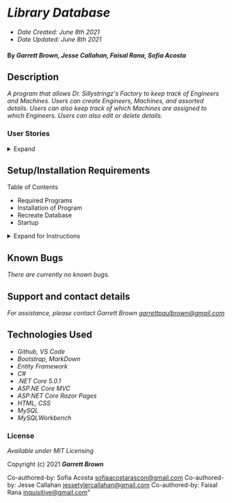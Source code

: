 # _Library Database_

 * _Date Created: June 8th 2021_
 * _Date Updated: June 8th 2021_

#### By _**Garrett Brown, Jesse Callahan, Faisal Rana, Sofia Acosta**_

## Description
_A program that allows Dr. Sillystringz's Factory to keep track of Engineers and Machines. Users can create Engineers, Machines, and assorted details. Users can also keep track of which Machines are assigned to which Engineers. Users can also edit or delete details._

### User Stories

<details>
    <summary>Expand</summary>

#### User Stories
As the factory manager, I need to be able to see a list of all engineers, and I need to be able to see a list of all machines.
As the factory manager, I need to be able to select a engineer, see their details, and see a list of all machines that engineer is licensed to repair. I also need to be able to select a machine, see its details, and see a list of all engineers licensed to repair it.
As the factory manager, I need to add new engineers to our system when they are hired. I also need to add new machines to our system when they are installed.
As the factory manager, I should be able to add new machines even if no engineers are employed. I should also be able to add new engineers even if no machines are installed
As the factory manager, I need to be able to add or remove machines that a specific engineer is licensed to repair. I also need to be able to modify this relationship from the other side, and add or remove engineers from a specific machine.
I should be able to navigate to a splash page that lists all engineers and machines. Users should be able to click on an individual engineer or machine to see all the engineers/machines that belong to it.

</details>

## Setup/Installation Requirements
Table of Contents
* Required Programs
* Installation of Program
* Recreate Database
* Startup

<details>
    <summary>Expand for Instructions</summary>

### Required Programs
1. An internet browser.
2. Visual Code Studio (or another code editor).
3. .NET
4. MySQL
5. MySQLWorkbench


### Installation of Program
* _Open the terminal on your local machine and navigate to "Desktop."_
* _Clone "Factory.Solution"" with the following git command `git clone https://github.com/GBProductions/Factory.Solution.git_`
* _Navigate to the top level of the repository with the command `cd Factory.Solution`_
* _Navigate into "Factory" with git command `cd Factory`_


### Recreate Database

#### Instructions: `appsettings.json` Creation

1. Create a file in the root directory called `appsettings.json`. 
2. Add `appsettings.json` to `.gitignore`.
3. Insert the following code into `appsettings.json`:
    
``` 
{
    "ConnectionStrings": {
        "DefaultConnection": "Server=localhost;Port=3306;database=YOUR-DATABASE;uid=root;pwd=YOUR-PASSWORD;"
    }
}
```

4. Replace `YOUR-PASSWORD` with password you selected when installing MySQLWorkbench.
5. Replace `YOUR-DATABASE` with `garrett_brown`.

### Startup
* Navigate to Factory.Solution folder in project.
* Restore project with git command `dotnet restore`
* Build project with git command `dotnet build`
* To run program, run git command `dotnet run`
* In browser, navigate to http://localhost:5000 

</details>

## Known Bugs

_There are currently no known bugs._

## Support and contact details

_For assistance, please contact Garrett Brown <garrettpaulbrown@gmail.com>_

## Technologies Used

* _Github, VS Code_
* _Bootstrap, MarkDown_
* _Entity Framework_
* _C#_
* _.NET Core 5.0.1_
* _ASP.NE Core MVC_
* _ASP.NET Core Razor Pages_
* _HTML, CSS_
* _MySQL_
* _MySQLWorkbench_


### License

*Available under MIT Licensing*

Copyright (c) 2021 **_Garrett Brown_**



Co-authored-by: Sofia Acosta <sofiaacostarascon@gmail.com>
Co-authored-by: Jesse Callahan <jessetylercallahan@gmail.com>
Co-authored-by: Faisal Rana <inquisitive@gmail.com>"